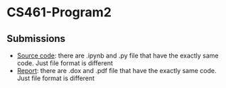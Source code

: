 # CS461-Program2

## Submissions
- <a href="https://github.com/JakeACross/CS461-Program2/tree/main/Submission/Source%20Code">Source code</a>: there are .ipynb and .py file that have the exactly same code. Just file format is different
- <a href="https://github.com/JakeACross/CS461-Program2/tree/main/Submission/Documents">Report</a>: there are .dox and .pdf file that have the exactly same code. Just file format is different
